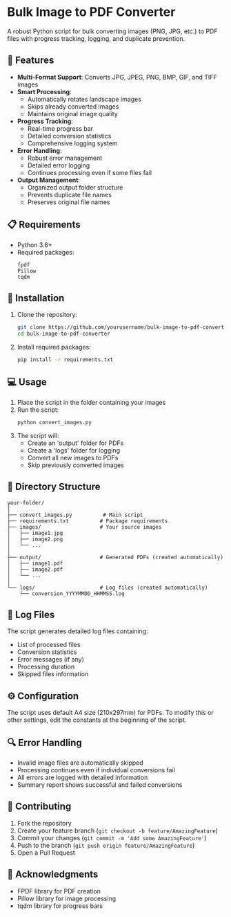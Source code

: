 # Bulk Image to PDF Converter

A robust Python script for bulk converting images (PNG, JPG, etc.) to PDF files with progress tracking, logging, and duplicate prevention.

## 🌟 Features

- **Multi-Format Support**: Converts JPG, JPEG, PNG, BMP, GIF, and TIFF images
- **Smart Processing**: 
  - Automatically rotates landscape images
  - Skips already converted images
  - Maintains original image quality
- **Progress Tracking**:
  - Real-time progress bar
  - Detailed conversion statistics
  - Comprehensive logging system
- **Error Handling**:
  - Robust error management
  - Detailed error logging
  - Continues processing even if some files fail
- **Output Management**:
  - Organized output folder structure
  - Prevents duplicate file names
  - Preserves original file names

## 📋 Requirements

- Python 3.6+
- Required packages:
  ```
  fpdf
  Pillow
  tqdm
  ```

## 🚀 Installation

1. Clone the repository:
   ```bash
   git clone https://github.com/yourusername/bulk-image-to-pdf-converter.git
   cd bulk-image-to-pdf-converter
   ```

2. Install required packages:
   ```bash
   pip install -r requirements.txt
   ```

## 💻 Usage

1. Place the script in the folder containing your images
2. Run the script:
   ```bash
   python convert_images.py
   ```
3. The script will:
   - Create an 'output' folder for PDFs
   - Create a 'logs' folder for logging
   - Convert all new images to PDFs
   - Skip previously converted images

## 📁 Directory Structure

```
your-folder/
│
├── convert_images.py          # Main script
├── requirements.txt          # Package requirements
├── images/                   # Your source images
│   ├── image1.jpg
│   ├── image2.png
│   └── ...
│
├── output/                   # Generated PDFs (created automatically)
│   ├── image1.pdf
│   ├── image2.pdf
│   └── ...
│
└── logs/                     # Log files (created automatically)
    └── conversion_YYYYMMDD_HHMMSS.log
```

## 📝 Log Files

The script generates detailed log files containing:
- List of processed files
- Conversion statistics
- Error messages (if any)
- Processing duration
- Skipped files information

## ⚙️ Configuration

The script uses default A4 size (210x297mm) for PDFs. To modify this or other settings, edit the constants at the beginning of the script.

## 🔍 Error Handling

- Invalid image files are automatically skipped
- Processing continues even if individual conversions fail
- All errors are logged with detailed information
- Summary report shows successful and failed conversions

## 🤝 Contributing

1. Fork the repository
2. Create your feature branch (`git checkout -b feature/AmazingFeature`)
3. Commit your changes (`git commit -m 'Add some AmazingFeature'`)
4. Push to the branch (`git push origin feature/AmazingFeature`)
5. Open a Pull Request

## 🙏 Acknowledgments

- FPDF library for PDF creation
- Pillow library for image processing
- tqdm library for progress bars
